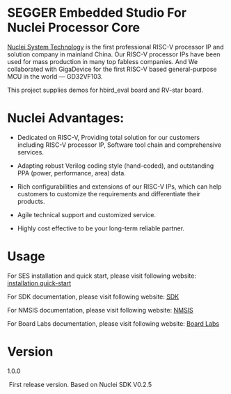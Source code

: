 # SEGGER Embedded Studio For Nuclei Processor Core
[Nuclei System Technology](https://www.nucleisys.com/)  is the first professional RISC-V processor IP and solution company in mainland China. Our RISC-V processor IPs have been used for mass production in many top fabless companies. And We collaborated with GigaDevice for the first RISC-V based general-purpose MCU in the world — GD32VF103.

This project supplies demos for hbird_eval board and RV-star board.

# Nuclei Advantages:

* Dedicated on RISC-V, Providing total solution for our customers including RISC-V processor IP, Software tool chain and comprehensive services.

* Adapting robust Verilog coding style (hand-coded), and outstanding PPA (power, performance, area) data.

* Rich configurabilities and extensions of our RISC-V IPs, which can help customers to customize the requirements and differentiate their products.

* Agile technical support and customized service.

* Highly cost effective to be your long-term reliable partner.

# Usage

For SES installation and quick start, please visit following website: [installation ](https://www.nucleisys.com/download.php)    [quick-start](https://www.riscv-mcu.com/quickstart-quickstart-index-u-GD32VF103C_START.html)

For SDK documentation, please visit following website:  [SDK](https://doc.nucleisys.com/nuclei_sdk/)

For NMSIS documentation, please visit following website:  [NMSIS](https://doc.nucleisys.com/nmsis/)

For Board Labs documentation, please visit following website:  [Board Labs](https://doc.nucleisys.com/nuclei_board_labs/)

# Version

1.0.0 

​		First release version. Based on Nuclei SDK V0.2.5